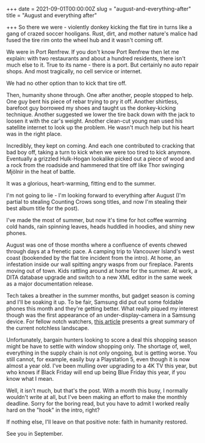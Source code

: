+++
date = 2021-09-01T00:00:00Z
slug = "august-and-everything-after"
title = "August and everything after"

+++
So there we were - violently donkey kicking the flat tire in turns like a gang of crazed soccer hooligans. Rust, dirt, and mother nature's malice had fused the tire rim onto the wheel hub and it wasn't coming off.

We were in Port Renfrew. If you don't know Port Renfrew then let me explain: with two restaurants and about a hundred residents, there isn't much else to it. True to its name - there is a port. But certainly no auto repair shops. And most tragically, no cell service or internet.

We had no other option than to kick that tire off.

Then, humanity shone through. One after another, people stopped to help. One guy bent his piece of rebar trying to pry it off. Another shirtless, barefoot guy borrowed my shoes and taught us the donkey-kicking technique. Another suggested we lower the tire back down with the jack to loosen it with the car's weight. Another clean-cut young man used his satellite internet to look up the problem. He wasn't much help but his heart was in the right place.

Incredibly, they kept on coming. And each one contributed to cracking that bad boy off, taking a turn to kick when we were too tired to kick anymore. Eventually a grizzled Hulk-Hogan lookalike picked out a piece of wood and a rock from the roadside and hammered that tire off like Thor swinging Mjölnir in the heat of battle.

It was a glorious, heart-warming, fitting end to the summer.

<!--more-->

I'm not going to lie - I'm looking forward to everything after August (I'm partial to stealing Counting Crows song titles, and now I'm stealing their best album title for the post).

I've made the most of summer, but now it's time for hot coffee warming cold hands, rain spinning leaves, heads huddled in hoodies, and shiny new phones.

August was one of those months where a confluence of events chewed through days at a frenetic pace. A camping trip to Vancouver Island's west coast (bookended by the flat tire incident from the intro). At home, an infestation inside our wall spitting angry wasps from our fireplace. Parents moving out of town. Kids rattling around at home for the summer. At work, a DITA database upgrade and switch to a new XML editor in the same week as a major documentation release.

Tech takes a breather in the summer months, but gadget season is coming and I'll be soaking it up. To be fair, Samsung did put out some foldable phones this month and they're getting better. What really piqued my interest though was the first appearance of an under-display-camera in a Samsung device. For fellow notch watchers, [this article](https://www.phonearena.com/news/phones-with-under-display-camera-finally-here-mi-mix-4-galaxy-z-fold-3-axon-30_id134393) presents a great summary of the current notchless landscape.

Unfortunately, bargain hunters looking to score a deal this shopping season might be have to settle with window shopping only. The shortage of, well, everything in the supply chain is not only ongoing, but is getting worse. You still cannot, for example, easily buy a Playstation 5, even though it is now almost a year old. I've been mulling over upgrading to a 4K TV this year, but who knows if Black Friday will end up being Blue Friday this year, if you know what I mean.

Well, it isn't much, but that's the post. With a month this busy, I normally wouldn't write at all, but I've been making an effort to make the monthly deadline. Sorry for the boring read, but you have to admit I worked really hard on the "hook" in the intro, right?

If nothing else, I'll leave on that positive note: faith in humanity restored.

See you in September.